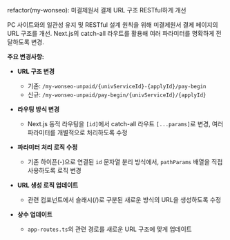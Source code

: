 refactor(my-wonseo): 미결제원서 결제 URL 구조 RESTful하게 개선

PC 사이트와의 일관성 유지 및 RESTful 설계 원칙을 위해 미결제원서 결제 페이지의 URL 구조를 개선.
Next.js의 catch-all 라우트를 활용해 여러 파라미터를 명확하게 전달하도록 변경.

**주요 변경사항:**

- **URL 구조 변경**
  - 기존: `/my-wonseo-unpaid/{univServiceId}-{applyId}/pay-begin`
  - 신규: `/my-wonseo-unpaid/pay-begin/{univServiceId}/{applyId}`

- **라우팅 방식 변경**
  - Next.js 동적 라우팅을 `[id]`에서 catch-all 라우트 `[...params]`로 변경, 여러 파라미터를 개별적으로 처리하도록 수정

- **파라미터 처리 로직 수정**
  - 기존 하이픈(-)으로 연결된 `id` 문자열 분리 방식에서, `pathParams` 배열을 직접 사용하도록 로직 변경

- **URL 생성 로직 업데이트**
  - 관련 컴포넌트에서 슬래시(/)로 구분된 새로운 방식의 URL을 생성하도록 수정

- **상수 업데이트**
  - `app-routes.ts`의 관련 경로를 새로운 URL 구조에 맞게 업데이트